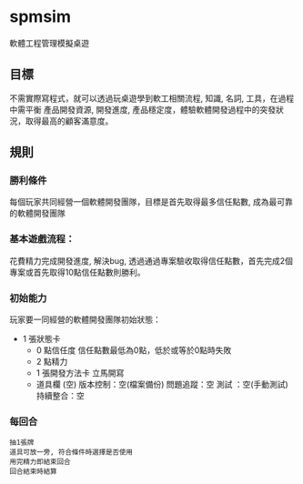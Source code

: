 spmsim
======

軟體工程管理模擬桌遊

## 目標

不需實際寫程式，就可以透過玩桌遊學到軟工相關流程, 知識, 名詞, 工具，在過程中需平衡 產品開發資源, 開發進度, 產品穩定度，體驗軟體開發過程中的突發狀況，取得最高的顧客滿意度。


## 規則

### 勝利條件

每個玩家共同經營一個軟體開發團隊，目標是首先取得最多信任點數, 成為最可靠的軟體開發團隊

### 基本遊戲流程：

花費精力完成開發進度, 解決bug, 透過通過專案驗收取得信任點數，首先完成2個專案或首先取得10點信任點數則勝利。

### 初始能力

玩家要一同經營的軟體開發團隊初始狀態：

  - 1 張狀態卡
	  - 0 點信任度
		  信任點數最低為0點，低於或等於0點時失敗
    - 2 點精力
	- 1 張開發方法卡
		立馬開寫
	- 道具欄 (空)
		版本控制：空(檔案備份)
    問題追蹤：空
	  測試 ：空(手動測試)
    持續整合：空


### 每回合

	抽1張牌
	道具可放一旁, 符合條件時選擇是否使用
	用完精力即結束回合
	回合結束時結算


